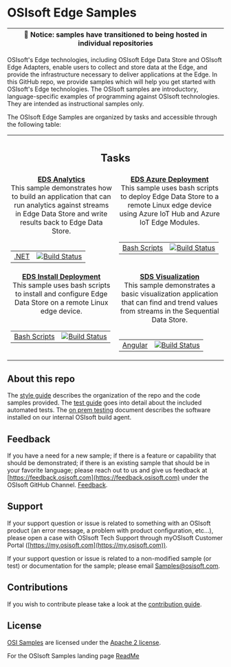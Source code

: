 # OSIsoft Edge Samples

| :loudspeaker: **Notice**: samples have transitioned to being hosted in individual repositories |
| ---------------------------------------------------------------------------------------------- |

OSIsoft's Edge technologies, including OSIsoft Edge Data Store and OSIsoft Edge Adapters, enable users to collect and store data at the Edge, and provide the infrastructure necessary to deliver applications at the Edge. In this GitHub repo, we provide samples which will help you get started with OSIsoft's Edge technologies. The OSIsoft samples are introductory, language-specific examples of programming against OSIsoft technologies. They are intended as instructional samples only.

The OSIsoft Edge Samples are organized by tasks and accessible through the following table:

<table align="middle" width="100%">
  <tr>
    <th align="middle" colspan="2">
      <h2>Tasks</h2>
    </th>
  </tr>
  <tr>
    <td align="middle" valign="top" width="50%">
      <b>
        <a href="https://github.com/osisoft/sample-eds-eds_analytics-dotnet">
          EDS Analytics
        </a>
      </b>
      <br />
      This sample demonstrates how to build an application that can run
      analytics against streams in Edge Data Store and write results back to
      Edge Data Store.
      <br />
      <br />
      <table align="middle">
        <tr>
          <td align="middle">
            <a
              href="https://github.com/osisoft/sample-eds-eds_analytics-dotnet"
            >
              .NET
            </a>
          </td>
          <td align="middle">
            <a
              href="https://dev.azure.com/osieng/engineering/_build/latest?definitionId=2642&repoName=osisoft%2Fsample-eds-eds_analytics-dotnet&branchName=master"
            >
              <img
                src="https://dev.azure.com/osieng/engineering/_apis/build/status/product-readiness/Edge/osisoft.sample-eds-eds_analytics-dotnet?repoName=osisoft%2Fsample-eds-eds_analytics-dotnet&branchName=master"
                alt="Build Status"
              />
            </a>
          </td>
        </tr>
      </table>
    </td>
    <td align="middle" valign="top" width="50%">
      <b>
        <a
          href="https://github.com/osisoft/sample-eds-eds_azure_deployment-bash_scripts"
        >
          EDS Azure Deployment
        </a>
      </b>
      <br />
      This sample uses bash scripts to deploy Edge Data Store to a remote Linux
      edge device using Azure IoT Hub and Azure IoT Edge Modules.
      <br />
      <br />
      <table align="middle">
        <tr>
          <td align="middle">
            <a
              href="https://github.com/osisoft/sample-eds-eds_azure_deployment-bash_scripts"
            >
              Bash Scripts
            </a>
          </td>
          <td align="middle">
            <a
              href="https://dev.azure.com/osieng/engineering/_build/latest?definitionId=2643&repoName=osisoft%2Fsample-eds-eds_azure_deployment-bash_scripts&branchName=master"
            >
              <img
                src="https://dev.azure.com/osieng/engineering/_apis/build/status/product-readiness/Edge/osisoft.sample-eds-eds_azure_deployment-bash_scripts?repoName=osisoft%2Fsample-eds-eds_azure_deployment-bash_scripts&branchName=master"
                alt="Build Status"
              />
            </a>
          </td>
        </tr>
      </table>
    </td>
  </tr>
  <tr>
    <td align="middle" valign="top" width="50%">
      <b>
        <a
          href="https://github.com/osisoft/sample-eds-eds_install_deployment-bash_scripts"
        >
          EDS Install Deployment
        </a>
      </b>
      <br />
      This sample uses bash scripts to install and configure Edge Data Store on
      a remote Linux edge device.
      <br />
      <br />
      <table align="middle">
        <tr>
          <td align="middle">
            <a
              href="https://github.com/osisoft/sample-eds-eds_install_deployment-bash_scripts"
            >
              Bash Scripts
            </a>
          </td>
          <td align="middle">
            <a
              href="https://dev.azure.com/osieng/engineering/_build/latest?definitionId=2644&repoName=osisoft%2Fsample-eds-eds_install_deployment-bash_scripts&branchName=master"
            >
              <img
                src="https://dev.azure.com/osieng/engineering/_apis/build/status/product-readiness/Edge/osisoft.sample-eds-eds_install_deployment-bash_scripts?repoName=osisoft%2Fsample-eds-eds_install_deployment-bash_scripts&branchName=master"
                alt="Build Status"
              />
            </a>
          </td>
        </tr>
      </table>
    </td>
    <td align="middle" valign="top" width="50%">
      <b>
        <a
          href="https://github.com/osisoft/sample-sds-visualization-angular"
        >
          SDS Visualization
        </a>
      </b>
      <br />
      This sample demonstrates a basic visualization application that can find and trend values from streams in the Sequential Data Store.
      <br />
      <br />
      <table align="middle">
        <tr>
          <td align="middle">
            <a
              href="https://github.com/osisoft/sample-sds-visualization-angular"
            >
              Angular
            </a>
          </td>
          <td align="middle">
            <a
              href="https://dev.azure.com/osieng/engineering/_build/latest?definitionId=2686&repoName=osisoft%2Fsample-sds-visualization-angular&branchName=master"
            >
              <img
                src="https://dev.azure.com/osieng/engineering/_apis/build/status/product-readiness/SDS/osisoft.sample-sds-visualization-angular?repoName=osisoft%2Fsample-sds-visualization-angular&branchName=master"
                alt="Build Status"
              />
            </a>
          </td>
        </tr>
      </table>
    </td>
  </tr>
</table>

## About this repo

The [style guide](https://github.com/osisoft/.github/blob/main/STYLE_GUIDE.md) describes the organization of the repo and the code samples provided. The [test guide](https://github.com/osisoft/.github/blob/main/TEST_GUIDE.md) goes into detail about the included automated tests. The [on prem testing](https://github.com/osisoft/.github/blob/main/ON_PREM_TESTING.md) document describes the software installed on our internal OSIsoft build agent.

## Feedback

If you have a need for a new sample; if there is a feature or capability that should be demonstrated; if there is an existing sample that should be in your favorite language; please reach out to us and give us feedback at [https://feedback.osisoft.com](https://feedback.osisoft.com) under the OSIsoft GitHub Channel. [Feedback](https://feedback.osisoft.com/forums/922279-osisoft-github).

## Support

If your support question or issue is related to something with an OSIsoft product (an error message, a problem with product configuration, etc...), please open a case with OSIsoft Tech Support through myOSIsoft Customer Portal ([https://my.osisoft.com](https://my.osisoft.com)).

If your support question or issue is related to a non-modified sample (or test) or documentation for the sample; please email Samples@osisoft.com.

## Contributions

If you wish to contribute please take a look at the [contribution guide](https://github.com/osisoft/.github/blob/main/CONTRIBUTING.md).

## License

[OSI Samples](https://github.com/osisoft/OSI-Samples) are licensed under the [Apache 2 license](LICENSE).

For the OSIsoft Samples landing page [ReadMe](https://github.com/osisoft/OSI-Samples)
